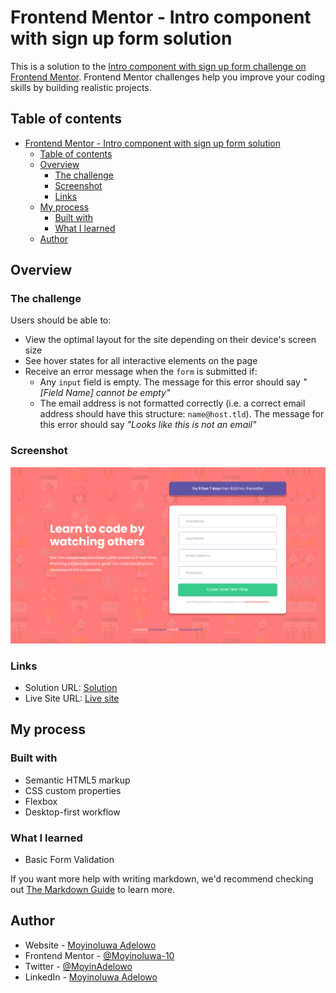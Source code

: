 # Frontend Mentor - Intro component with sign up form solution

This is a solution to the [Intro component with sign up form challenge on Frontend Mentor](https://www.frontendmentor.io/challenges/intro-component-with-signup-form-5cf91bd49edda32581d28fd1). Frontend Mentor challenges help you improve your coding skills by building realistic projects. 

## Table of contents

- [Frontend Mentor - Intro component with sign up form solution](#frontend-mentor---intro-component-with-sign-up-form-solution)
  - [Table of contents](#table-of-contents)
  - [Overview](#overview)
    - [The challenge](#the-challenge)
    - [Screenshot](#screenshot)
    - [Links](#links)
  - [My process](#my-process)
    - [Built with](#built-with)
    - [What I learned](#what-i-learned)
  - [Author](#author)


## Overview

### The challenge

Users should be able to:

- View the optimal layout for the site depending on their device's screen size
- See hover states for all interactive elements on the page
- Receive an error message when the `form` is submitted if:
  - Any `input` field is empty. The message for this error should say *"[Field Name] cannot be empty"*
  - The email address is not formatted correctly (i.e. a correct email address should have this structure: `name@host.tld`). The message for this error should say *"Looks like this is not an email"*

### Screenshot

![](./screenshot.png)


### Links

- Solution URL: [Solution](https://gitlab.com/Moyinoluwa-10/frontend-mentor-intro-component-with-signup-form)
- Live Site URL: [Live site](https://intro-comp.netlify.app/)

## My process

### Built with

- Semantic HTML5 markup
- CSS custom properties
- Flexbox
- Desktop-first workflow


### What I learned

- Basic Form Validation



If you want more help with writing markdown, we'd recommend checking out [The Markdown Guide](https://www.markdownguide.org/) to learn more.


## Author

- Website - [Moyinoluwa Adelowo](https://moyinadelowo.vercel.app/)
- Frontend Mentor - [@Moyinoluwa-10](https://www.frontendmentor.io/profile/Moyinoluwa-10)
- Twitter - [@MoyinAdelowo](https://www.twitter.com/MoyinAdelowo)
- LinkedIn - [Moyinoluwa Adelowo](https://www.linkedin.com/in/moyinoluwa-adelowo/)
